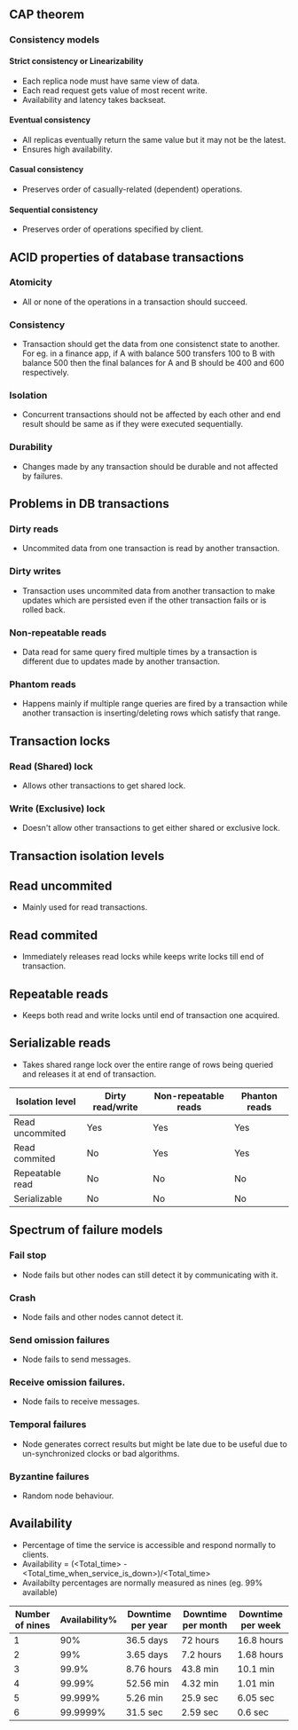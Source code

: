 ## CAP theorem
### Consistency models
#### Strict consistency or Linearizability
* Each replica node must have same view of data.
* Each read request gets value of most recent write.
* Availability and latency takes backseat.
#### Eventual consistency
* All replicas eventually return the same value but it may not be the latest.
* Ensures high availability.
#### Casual consistency
* Preserves order of casually-related (dependent) operations.
#### Sequential consistency
* Preserves order of operations specified by client.

## ACID properties of database transactions
### Atomicity
* All or none of the operations in a transaction should succeed.
### Consistency
* Transaction should get the data from one consistenct state to another. For eg. in a finance app, if A with balance 500 transfers 100 to B with balance 500 then the final balances for A and B should be 400 and 600 respectively.
### Isolation
* Concurrent transactions should not be affected by each other and end result should be same as if they were executed sequentially.
### Durability
* Changes made by any transaction should be durable and not affected by failures.

## Problems in DB transactions
### Dirty reads
* Uncommited data from one transaction is read by another transaction.
### Dirty writes
* Transaction uses uncommited data from another transaction to make updates which are persisted even if the other transaction fails or is rolled back.
### Non-repeatable reads
* Data read for same query fired multiple times by a transaction is different due to updates made by another transaction.
### Phantom reads
* Happens mainly if multiple range queries are fired by a transaction while another transaction is inserting/deleting rows which satisfy that range.

## Transaction locks
### Read (Shared) lock
* Allows other transactions to get shared lock.
### Write (Exclusive) lock
* Doesn't allow other transactions to get either shared or exclusive lock.
  
## Transaction isolation levels
## Read uncommited
* Mainly used for read transactions.
## Read commited
* Immediately releases read locks while keeps write locks till end of transaction.
## Repeatable reads
* Keeps both read and write locks until end of transaction one acquired.
## Serializable reads
* Takes shared range lock over the entire range of rows being queried and releases it at end of transaction.
  
| Isolation level | Dirty read/write | Non-repeatable reads | Phanton reads |
|-----------------|------------------|----------------------|---------------|
| Read uncommited | Yes | Yes | Yes |
| Read commited | No | Yes | Yes |
| Repeatable read | No | No | No |
| Serializable | No | No | No |

## Spectrum of failure models
### Fail stop
* Node fails but other nodes can still detect it by communicating with it.
### Crash
* Node fails and other nodes cannot detect it.
### Send omission failures
* Node fails to send messages.
### Receive omission failures.
* Node fails to receive messages.
### Temporal failures
* Node generates correct results but might be late due to be useful due to un-synchronized clocks or bad algorithms.
### Byzantine failures
* Random node behaviour.

## Availability
* Percentage of time the service is accessible and respond normally to clients.
* Availability = (<Total_time> - <Total_time_when_service_is_down>)/<Total_time>
* Availabilty percentages are normally measured as nines (eg. 99% available)

| Number of nines | Availability% | Downtime per year | Downtime per month | Downtime per week |
|-----------------|---------------|-------------------|--------------------|------------------|
| 1 | 90% | 36.5 days | 72 hours | 16.8 hours |
| 2 | 99% | 3.65 days | 7.2 hours | 1.68 hours |
| 3 | 99.9% | 8.76 hours | 43.8 min | 10.1 min |
| 4 | 99.99% | 52.56 min | 4.32 min | 1.01 min |
| 5 | 99.999% | 5.26 min | 25.9 sec | 6.05 sec |
| 6 | 99.9999% | 31.5 sec | 2.59 sec | 0.6 sec |
